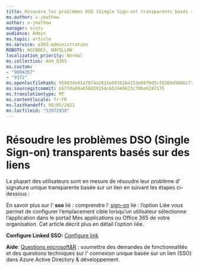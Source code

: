 ```yaml
---
title: Résoudre les problèmes DSO (Single Sign-on) transparents basés sur des liens
ms.author: v-jmathew
author: v-jmathew
manager: scotv
audience: Admin
ms.topic: article
ms.service: o365-administration
ROBOTS: NOINDEX, NOFOLLOW
localization_priority: Normal
ms.collection: Adm_O365
ms.custom:
- "9004357"
- "9372"
ms.openlocfilehash: 95883de91a78f4a2821e50102be153e08f0d5cfb569d9d86c71d87fe5e28e149
ms.sourcegitcommit: b5f7da89a650d2915dc652449623c78be6247175
ms.translationtype: MT
ms.contentlocale: fr-FR
ms.lasthandoff: 08/05/2021
ms.locfileid: "53972858"
---
```

# <a name="troubleshoot-link-based-seamless-single-sign-on-sso-issues"></a>Résoudre les problèmes DSO (Single Sign-on) transparents basés sur des liens

La plupart des utilisateurs sont en mesure de résoudre leur problème d' signature unique transparente basée sur un lien en suivant les étapes ci-dessous :

En savoir plus sur l' **sso** lié : comprendre l' [sign-on](https://docs.microsoft.com/azure/active-directory/manage-apps/configure-linked-sign-on) lié : l’option Liée vous permet de configurer l’emplacement cible lorsqu’un utilisateur sélectionne l’application dans le portail Mes applications ou Office 365 de votre organisation. Cet article décrit plus en détail l’option liée.

**Configure Linked SSO:** [Configure link](https://docs.microsoft.com/azure/active-directory/manage-apps/configure-linked-sign-on#configure-link)

**Aide**: [Questions microsoft&R](https://docs.microsoft.com/answers/topics/azure-ad-single-sign-on.html) : soumettre des demandes de fonctionnalités et des questions techniques sur l' connexion unique basée sur un lien (SSO) dans Azure Active Directory & développement.
